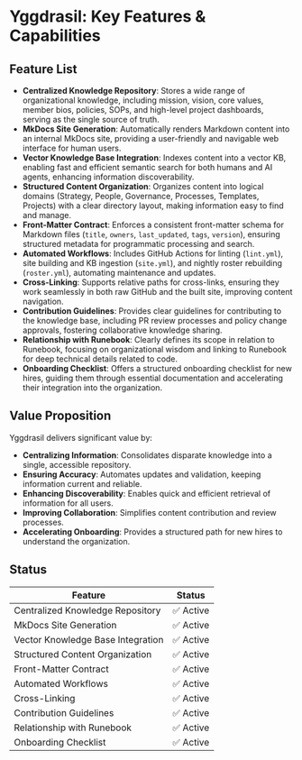 # Yggdrasil: Key Features & Capabilities

## Feature List

*   **Centralized Knowledge Repository**: Stores a wide range of organizational knowledge, including mission, vision, core values, member bios, policies, SOPs, and high-level project dashboards, serving as the single source of truth.
*   **MkDocs Site Generation**: Automatically renders Markdown content into an internal MkDocs site, providing a user-friendly and navigable web interface for human users.
*   **Vector Knowledge Base Integration**: Indexes content into a vector KB, enabling fast and efficient semantic search for both humans and AI agents, enhancing information discoverability.
*   **Structured Content Organization**: Organizes content into logical domains (Strategy, People, Governance, Processes, Templates, Projects) with a clear directory layout, making information easy to find and manage.
*   **Front-Matter Contract**: Enforces a consistent front-matter schema for Markdown files (`title`, `owners`, `last_updated`, `tags`, `version`), ensuring structured metadata for programmatic processing and search.
*   **Automated Workflows**: Includes GitHub Actions for linting (`lint.yml`), site building and KB ingestion (`site.yml`), and nightly roster rebuilding (`roster.yml`), automating maintenance and updates.
*   **Cross-Linking**: Supports relative paths for cross-links, ensuring they work seamlessly in both raw GitHub and the built site, improving content navigation.
*   **Contribution Guidelines**: Provides clear guidelines for contributing to the knowledge base, including PR review processes and policy change approvals, fostering collaborative knowledge sharing.
*   **Relationship with Runebook**: Clearly defines its scope in relation to Runebook, focusing on organizational wisdom and linking to Runebook for deep technical details related to code.
*   **Onboarding Checklist**: Offers a structured onboarding checklist for new hires, guiding them through essential documentation and accelerating their integration into the organization.

## Value Proposition

Yggdrasil delivers significant value by:

*   **Centralizing Information**: Consolidates disparate knowledge into a single, accessible repository.
*   **Ensuring Accuracy**: Automates updates and validation, keeping information current and reliable.
*   **Enhancing Discoverability**: Enables quick and efficient retrieval of information for all users.
*   **Improving Collaboration**: Simplifies content contribution and review processes.
*   **Accelerating Onboarding**: Provides a structured path for new hires to understand the organization.

## Status

| Feature | Status |
|---------|---------|
| Centralized Knowledge Repository | ✅ Active |
| MkDocs Site Generation | ✅ Active |
| Vector Knowledge Base Integration | ✅ Active |
| Structured Content Organization | ✅ Active |
| Front-Matter Contract | ✅ Active |
| Automated Workflows | ✅ Active |
| Cross-Linking | ✅ Active |
| Contribution Guidelines | ✅ Active |
| Relationship with Runebook | ✅ Active |
| Onboarding Checklist | ✅ Active |

<!-- features.md last updated from commit: f8eff3399ad574751ee04eebfd84fa32bdd25111 -->